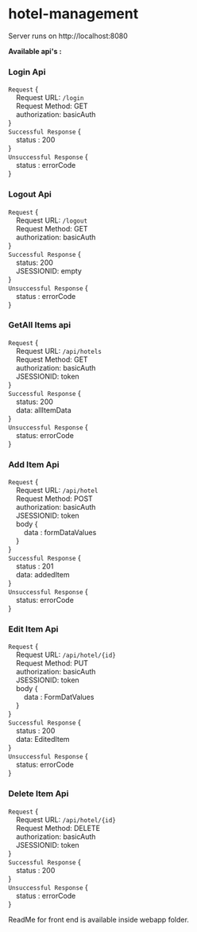 # hotel-management

Server runs on http://localhost:8080 <br />

<b> Available api's :</b> <br/>

### Login Api
`Request` { <br />
&nbsp;&nbsp;&nbsp;&nbsp;Request URL: `/login`  <br />
&nbsp;&nbsp;&nbsp;&nbsp;Request Method: GET <br />
&nbsp;&nbsp;&nbsp;&nbsp;authorization: basicAuth <br />
} <br />
`Successful Response` { <br />
&nbsp;&nbsp;&nbsp;&nbsp;status : 200 <br />
} <br />
`Unsuccessful Response` { <br />
&nbsp;&nbsp;&nbsp;&nbsp;status : errorCode <br />
} <br />



### Logout Api
`Request` { <br />
&nbsp;&nbsp;&nbsp;&nbsp;Request URL: `/logout` <br />
&nbsp;&nbsp;&nbsp;&nbsp;Request Method: GET <br />
&nbsp;&nbsp;&nbsp;&nbsp;authorization: basicAuth <br />
} <br/>
`Successful Response` { <br />
&nbsp;&nbsp;&nbsp;&nbsp;status: 200 <br />
&nbsp;&nbsp;&nbsp;&nbsp;JSESSIONID: empty <br/>
} <br />
`Unsuccessful Response` { <br />
 &nbsp;&nbsp;&nbsp;&nbsp;status : errorCode <br />
} <br />



### GetAll Items api
`Request` { <br />
&nbsp;&nbsp;&nbsp;&nbsp;Request URL: `/api/hotels` <br />
&nbsp;&nbsp;&nbsp;&nbsp;Request Method: GET <br />
&nbsp;&nbsp;&nbsp;&nbsp;authorization: basicAuth <br />
&nbsp;&nbsp;&nbsp;&nbsp;JSESSIONID: token <br />
} <br />
`Successful Response` { <br />
&nbsp;&nbsp;&nbsp;&nbsp;status: 200 <br />
&nbsp;&nbsp;&nbsp;&nbsp;data: allItemData <br/>
} <br />
`Unsuccessful Response` { <br />
&nbsp;&nbsp;&nbsp;&nbsp;status: errorCode <br />
} <br />



### Add Item Api
`Request` { <br />
&nbsp;&nbsp;&nbsp;&nbsp;Request URL: `/api/hotel` <br />
&nbsp;&nbsp;&nbsp;&nbsp;Request Method: POST <br />
&nbsp;&nbsp;&nbsp;&nbsp;authorization: basicAuth <br />
&nbsp;&nbsp;&nbsp;&nbsp;JSESSIONID: token <br />
&nbsp;&nbsp;&nbsp;&nbsp;body { <br />
&nbsp;&nbsp;&nbsp;&nbsp;&nbsp;&nbsp;&nbsp;&nbsp;data : formDataValues <br /> 
&nbsp;&nbsp;&nbsp;&nbsp;} <br />
} <br />
`Successful Response` { <br />
 &nbsp;&nbsp;&nbsp;&nbsp;status : 201 <br />
 &nbsp;&nbsp;&nbsp;&nbsp;data: addedItem <br />
} <br />
`Unsuccessful Response` { <br />
&nbsp;&nbsp;&nbsp;&nbsp;status: errorCode <br />
} <br />



### Edit Item Api
`Request` { <br />
     &nbsp;&nbsp;&nbsp;&nbsp;Request URL: `/api/hotel/{id}` <br />
     &nbsp;&nbsp;&nbsp;&nbsp;Request Method: PUT <br />
     &nbsp;&nbsp;&nbsp;&nbsp;authorization: basicAuth <br />
     &nbsp;&nbsp;&nbsp;&nbsp;JSESSIONID: token <br />
     &nbsp;&nbsp;&nbsp;&nbsp;body { <br />
         &nbsp;&nbsp;&nbsp;&nbsp;&nbsp;&nbsp;&nbsp;&nbsp;data : FormDatValues <br />
     &nbsp;&nbsp;&nbsp;&nbsp;} <br />
} <br />
`Successful Response` { <br />
    &nbsp;&nbsp;&nbsp;&nbsp;status : 200 <br />
    &nbsp;&nbsp;&nbsp;&nbsp;data: EditedItem <br/>
} <br />
`Unsuccessful Response` { <br />
    &nbsp;&nbsp;&nbsp;&nbsp;status: errorCode <br />
} <br />



### Delete Item Api
`Request` { <br />
	&nbsp;&nbsp;&nbsp;&nbsp;Request URL: `/api/hotel/{id}` <br />
	&nbsp;&nbsp;&nbsp;&nbsp;Request Method: DELETE <br />
	&nbsp;&nbsp;&nbsp;&nbsp;authorization: basicAuth <br />
	&nbsp;&nbsp;&nbsp;&nbsp;JSESSIONID: token <br />
} <br />
`Successful Response` { <br />
    &nbsp;&nbsp;&nbsp;&nbsp;status : 200 <br />
} <br />
`Unsuccessful Response` { <br />
    &nbsp;&nbsp;&nbsp;&nbsp;status : errorCode <br />
} <br />


ReadMe for front end is available inside webapp folder. <br/>
